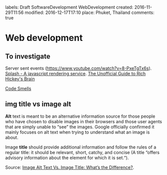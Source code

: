 labels: Draft
		SoftwareDevelopment
		WebDevelopment
created: 2016-11-29T11:56
modified: 2016-12-17T17:10
place: Phuket, Thailand
comments: true

# Web development

## To investigate

Server sent events (https://www.youtube.com/watch?v=8-PxeTgTx6s).
[Splash - A javascript rendering service](http://splash.readthedocs.io/en/stable/).
[The Unofficial Guide to Rich Hickey's Brain](http://www.flyingmachinestudios.com/programming/the-unofficial-guide-to-rich-hickeys-brain/)

[Code Smells](https://sourcemaking.com/refactoring/smells)

## img title vs image alt

**Alt** text is meant to be an alternative information source for those people who have chosen to disable images in their browsers and those user agents that are simply unable to “see” the images. Google officially confirmed it mainly focuses on alt text when trying to understand what an image is about.

Image **title** should provide additional information and follow the rules of a regular title: it should be relevant, short, catchy, and concise (A title “offers advisory information about the element for which it is set.“).

Source: [Image Alt Text Vs. Image Title: What’s the Difference?](https://www.searchenginejournal.com/image-alt-text-vs-image-title-whats-the-difference/).
